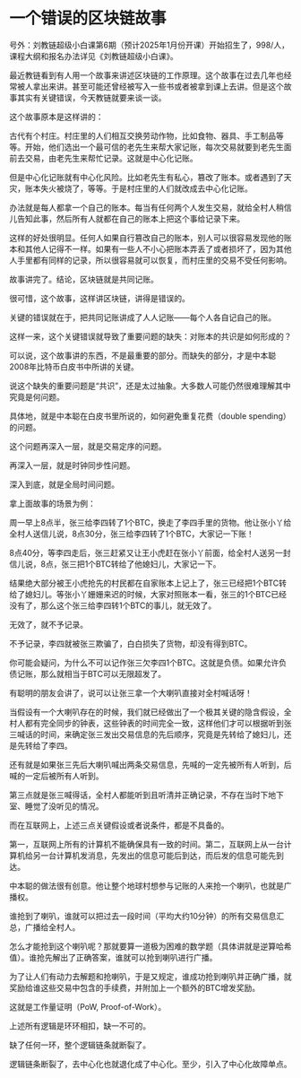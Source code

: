 # 一个错误的区块链故事

号外：刘教链超级小白课第6期（预计2025年1月份开课）开始招生了，998/人，课程大纲和报名办法详见《刘教链超级小白课》。

最近教链看到有人用一个故事来讲述区块链的工作原理。这个故事在过去几年也经常被人拿出来讲。甚至可能还曾经被写入一些书或者被拿到课上去讲。但是这个故事其实有关键错误，今天教链就要来谈一谈。

这个故事原本是这样讲的：

古代有个村庄。村庄里的人们相互交换劳动作物，比如食物、器具、手工制品等等。开始，他们选出一个最可信的老先生来帮大家记账，每次交易就要到老先生面前去交易，由老先生来帮忙记录。这就是中心化记账。

但是中心化记账就有中心化风险。比如老先生有私心，篡改了账本。或者遇到了天灾，账本失火被烧了，等等。于是村庄里的人们就改成去中心化记账。

办法就是每人都拿一个自己的账本。每当有任何两个人发生交易，就给全村人稍信儿告知此事，然后所有人就都在自己的账本上把这个事给记录下来。

这样的好处很明显。任何人如果自行篡改自己的账本，别人可以很容易发现他的账本和其他人记得不一样。如果有一些人不小心把账本弄丢了或者损坏了，因为其他人手里都有同样的记录，所以很容易就可以恢复，而村庄里的交易不受任何影响。

故事讲完了。结论，区块链就是共同记账。

很可惜，这个故事，这样讲区块链，讲得是错误的。

关键的错误就在于，把共同记账讲成了人人记账——每个人各自记自己的账。

这样一来，这个关键错误就导致了重要问题的缺失：对账本的共识是如何形成的？

可以说，这个故事讲的东西，不是最重要的部分。而缺失的部分，才是中本聪2008年比特币白皮书中所讲的关键。

说这个缺失的重要问题是“共识”，还是太过抽象。大多数人可能仍然很难理解其中究竟是何问题。

具体地，就是中本聪在白皮书里所说的，如何避免重复花费（double spending）的问题。

这个问题再深入一层，就是交易定序的问题。

再深入一层，就是时钟同步性问题。

深入到底，就是全局时间问题。

拿上面故事的场景为例：

周一早上8点半，张三给李四转了1个BTC，换走了李四手里的货物。他让张小丫给全村人送信儿说，8点30分，张三给李四转了1个BTC，大家记一下账！

8点40分，等李四走后，张三赶紧又让王小虎赶在张小丫前面，给全村人送另一封信儿说，8点，张三把1个BTC转给了他媳妇儿，大家记一下。

结果绝大部分被王小虎抢先的村民都在自家账本上记上了，张三已经把1个BTC转给了媳妇儿。等张小丫姗姗来迟的时候，大家对照账本一看，张三的1个BTC已经没有了，那么这个张三给李四转1个BTC的事儿，就无效了。

无效了，就不予记录。

不予记录，李四就被张三欺骗了，白白损失了货物，却没有得到BTC。

你可能会疑问，为什么不可以记作张三欠李四1个BTC。这就是负债。如果允许负债记账，那么就相当于BTC可以无限超发了。

有聪明的朋友会讲了，说可以让张三拿一个大喇叭直接对全村喊话呀！

当假设有一个大喇叭存在的时候，我们就已经做出了一个极其关键的隐含假设，全村人都有完全同步的钟表，这些钟表的时间完全一致，这样他们才可以根据听到张三喊话的时间，来确定张三发出交易信息的先后顺序，究竟是先转给了媳妇儿，还是先转给了李四。

还有就是如果张三先后大喇叭喊出两条交易信息，先喊的一定先被所有人听到，后喊的一定后被所有人听到。

第三点就是张三喊得话，全村人都能听到且听清并正确记录，不存在当时下地下室、睡觉了没听见的情况。

而在互联网上，上述三点关键假设或者说条件，都是不具备的。

第一，互联网上所有的计算机不能确保具有一致的时间。第二，互联网上从一台计算机给另一台计算机发消息，先发出的信息可能后到达，而后发的信息可能先到达。

中本聪的做法很有创意。他让整个地球村想参与记账的人来抢一个喇叭，也就是广播权。

谁抢到了喇叭，谁就可以把过去一段时间（平均大约10分钟）的所有交易信息汇总，广播给全村人。

怎么才能抢到这个喇叭呢？那就要算一道极为困难的数学题（具体讲就是逆算哈希值）。谁抢先解出了正确答案，谁就可以抢到喇叭进行广播。

为了让人们有动力去解题和抢喇叭，于是又规定，谁成功抢到喇叭并正确广播，就奖励给谁这些交易中包含的手续费，并附加上一个额外的BTC增发奖励。

这就是工作量证明（PoW, Proof-of-Work）。

上述所有逻辑是环环相扣，缺一不可的。

缺了任何一环，整个逻辑链条就断裂了。

逻辑链条断裂了，去中心化也就退化成了中心化。至少，引入了中心化故障单点。
